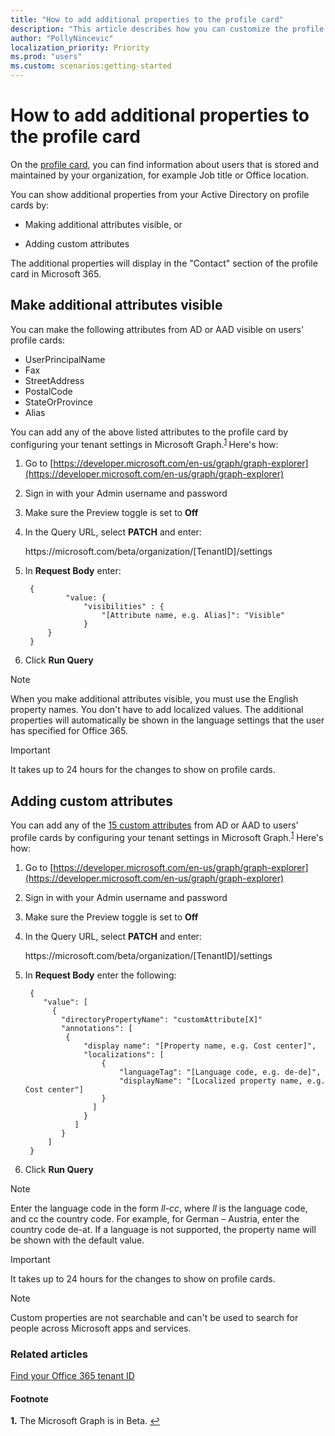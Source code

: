 ```yaml
---
title: "How to add additional properties to the profile card"
description: "This article describes how you can customize the profile card by making additional attributes visible, or adding custom attributes."
author: "PollyNincevic"
localization_priority: Priority
ms.prod: "users"
ms.custom: scenarios:getting-started
---
```


# How to add additional properties to the profile card

On the [profile card](https://support.office.com/article/profile-cards-in-office-365-e80f931f-5fc4-4a59-ba6e-c1e35a85b501), you can find information about users that is stored and maintained by your organization, for example Job title or Office location.  

You can show additional properties from your Active Directory on profile cards by:

- Making additional attributes visible, or

- Adding custom attributes

The additional properties will display in the "Contact" section of the profile card in Microsoft 365.

## Make additional attributes visible

You can make the following attributes from AD or AAD visible on users' profile cards:

- UserPrincipalName
- Fax
- StreetAddress
- PostalCode
- StateOrProvince
- Alias

You can add any of the above listed attributes to the profile card by configuring your tenant settings in Microsoft Graph.<sup id="a1">[1](#f1) </sup>Here's how:

1. Go to [https://developer.microsoft.com/en-us/graph/graph-explorer](https://developer.microsoft.com/en-us/graph/graph-explorer)
2. Sign in with your Admin username and password
3. Make sure the Preview toggle is set to **Off**
4. In the Query URL, select **PATCH** and enter:
    <div style="display: inline">https://microsoft.com/beta/organization/[TenantID]/settings</div>

5. In **Request Body** enter:

        {
                "value: {
                    "visibilities" : {
                        "[Attribute name, e.g. Alias]": "Visible"
                    }
            }    
        }  

6. Click **Run Query**

> [!NOTE]
> When you make additional attributes visible, you must use the English property names. You don't have to add localized values. The additional properties will automatically be shown in the language settings that the user has specified for Office 365.

> [!IMPORTANT]
> It takes up to 24 hours for the changes to show on profile cards.

## Adding custom attributes 
You can add any of the [15 custom attributes](https://go.microsoft.com/fwlink/?linkid=2131208) from AD or AAD to users' profile cards by configuring your tenant settings in Microsoft Graph.<sup id="a1">[1](#f1)</sup> Here's how:
1. Go to [https://developer.microsoft.com/en-us/graph/graph-explorer](https://developer.microsoft.com/en-us/graph/graph-explorer)
2. Sign in with your Admin username and password
3. Make sure the Preview toggle is set to **Off**
4. In the Query URL, select **PATCH** and enter:
    <div style="display: inline">https://microsoft.com/beta/organization/[TenantID]/settings</div>
5. In **Request Body** enter the following:

        {
           "value": [
             {
               "directoryPropertyName": "customAttribute[X]"
               "annotations": [
                {
                    "display name": "[Property name, e.g. Cost center]",
                    "localizations": [
                        {
                            "languageTag": "[Language code, e.g. de-de]",
                            "displayName": "[Localized property name, e.g. Cost center"]
                        }
                      ]
                    }
                  ]
               }
            ] 
        }      

6. Click **Run Query**

> [!NOTE]
> Enter the language code in the form *ll-cc*, where *ll* is the language code, and cc the country code. For example, for German – Austria, enter the country code de-at.
If a language is not supported, the property name will be shown with the default value.  

> [!IMPORTANT]
> It takes up to 24 hours for the changes to show on profile cards.

> [!NOTE]
> Custom properties are not searchable and can't be used to search for people across Microsoft apps and services.


### Related articles

[Find your Office 365 tenant ID](https://docs.microsoft.com/onedrive/find-your-office-365-tenant-id)
#### Footnote

<b id="f1">1.</b> The Microsoft Graph is in Beta. [↩](#a1)



